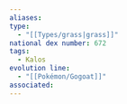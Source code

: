 ```yaml
---
aliases: 
type:
  - "[[Types/grass|grass]]"
national dex number: 672
tags:
  - Kalos
evolution line:
  - "[[Pokémon/Gogoat]]"
associated: 
---
```

